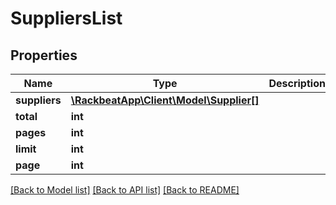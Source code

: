 # SuppliersList

## Properties
Name | Type | Description | Notes
------------ | ------------- | ------------- | -------------
**suppliers** | [**\RackbeatApp\Client\Model\Supplier[]**](Supplier.md) |  | [optional] 
**total** | **int** |  | [optional] 
**pages** | **int** |  | [optional] 
**limit** | **int** |  | [optional] 
**page** | **int** |  | [optional] 

[[Back to Model list]](../README.md#documentation-for-models) [[Back to API list]](../README.md#documentation-for-api-endpoints) [[Back to README]](../README.md)


